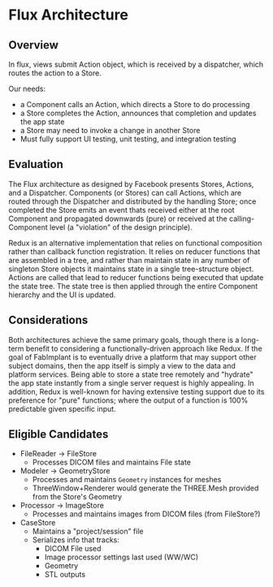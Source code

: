 # Flux Architecture

## Overview

In flux, views submit Action object, which is received by a dispatcher, which
routes the action to a Store.

Our needs:
- a Component calls an Action, which directs a Store to do processing
- a Store completes the Action, announces that completion and updates the app state
- a Store may need to invoke a change in another Store
- Must fully support UI testing, unit testing, and integration testing

## Evaluation

The Flux architecture as designed by Facebook presents Stores, Actions, and a Dispatcher.
Components (or Stores) can call Actions, which are routed through the Dispatcher
and distributed by the handling Store; once completed the Store emits an event thats
received either at the root Component and propagated downwards (pure) or received
at the calling-Component level (a "violation" of the design principle).

Redux is an alternative implementation that relies on functional composition rather than
callback function registration.  It relies on reducer functions that are assembled in a
tree, and rather than maintain state in any number of singleton Store objects it maintains
state in a single tree-structure object.  Actions are called that lead to reducer functions
being executed that update the state tree.  The state tree is then applied through the
entire Component hierarchy and the UI is updated.

## Considerations

Both architectures achieve the same primary goals, though there is a long-term benefit
to considering a functionally-driven approach like Redux.  If the goal of FabImplant is
to eventually drive a platform that may support other subject domains, then the app
itself is simply a view to the data and platform services.  Being able to store a state
tree remotely and "hydrate" the app state instantly from a single server request is
highly appealing.  In addition, Redux is well-known for having extensive testing support
due to its preference for "pure" functions; where the output of a function is 100% predictable
given specific input.

## Eligible Candidates

- FileReader -> FileStore
	- Processes DICOM files and maintains File state
- Modeler -> GeometryStore
	- Processes and maintains `Geometry` instances for meshes
	- ThreeWindow+Renderer would generate the THREE.Mesh provided from the Store's Geometry
- Processor -> ImageStore
	- Processes and maintains images from DICOM files (from FileStore?)
- CaseStore
	- Maintains a "project/session" file
	- Serializes info that tracks:
		- DICOM File used
		- Image processor settings last used (WW/WC)
		- Geometry
		- STL outputs
